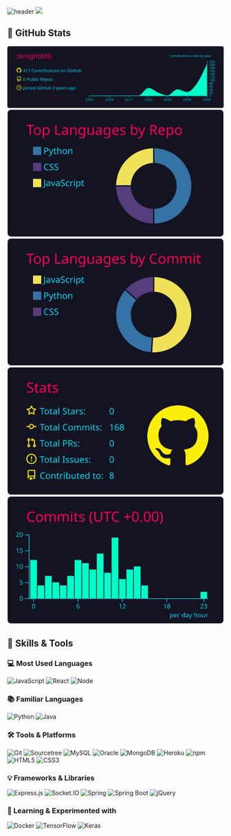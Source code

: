 ![header](https://capsule-render.vercel.app/api?type=waving&color=auto&height=300&section=header&text=zknight666%20Github&fontSize=90&animation=fadeIn&fontAlignY=38&desc=My%20own%20tree%20of%20knowledge&descAlignY=51&descAlign=62)
<a href="https://hits.seeyoufarm.com"><img src="https://hits.seeyoufarm.com/api/count/incr/badge.svg?url=https%3A%2F%2Fgithub.com%2Fzknight666&count_bg=%2379C83D&title_bg=%23555555&icon=&icon_color=%23E7E7E7&title=hits&edge_flat=false"/></a>


## 📝 GitHub Stats


[![](https://raw.githubusercontent.com/zknight666/github-profile-card-update/master/profile-summary-card-output/2077/0-profile-details.svg)](https://github.com/vn7n24fzkq/github-profile-summary-cards)
[![](https://raw.githubusercontent.com/zknight666/github-profile-card-update/master/profile-summary-card-output/2077/1-repos-per-language.svg)](https://github.com/vn7n24fzkq/github-profile-summary-cards) [![](https://raw.githubusercontent.com/zknight666/github-profile-card-update/master/profile-summary-card-output/2077/2-most-commit-language.svg)](https://github.com/vn7n24fzkq/github-profile-summary-cards)
[![](https://raw.githubusercontent.com/zknight666/github-profile-card-update/master/profile-summary-card-output/2077/3-stats.svg)](https://github.com/vn7n24fzkq/github-profile-summary-cards) [![](https://raw.githubusercontent.com/zknight666/github-profile-card-update/master/profile-summary-card-output/2077/4-productive-time.svg)](https://github.com/vn7n24fzkq/github-profile-summary-cards)


## 🔧 Skills & Tools

### 💻 Most Used Languages

![JavaScript](https://img.shields.io/badge/-JavaScript-%23F7DF1C?style=for-the-badge&logo=javascript&logoColor=000000&labelColor=%23F7DF1C&color=%23FFCE5A)
![React](https://img.shields.io/badge/-React-222222?style=for-the-badge&logo=react)
![Node](https://img.shields.io/badge/-Nodejs-43853d?style=for-the-badge&logo=Node.js&logoColor=white)

### 📚 Familiar Languages

![Python](https://img.shields.io/badge/Python-3776AB?style=for-the-badge&logo=Python&logoColor=white)
![Java](https://img.shields.io/badge/Java-007396?style=for-the-badge&logo=java&logoColor=white)

### 🛠️ Tools & Platforms
![Git](https://img.shields.io/badge/-Git-F05032?style=for-the-badge&logo=git&logoColor=ffffff)
![Sourcetree](https://img.shields.io/badge/Sourcetree-0052CC?style=for-the-badge&logo=Sourcetree&logoColor=white)
![MySQL](https://img.shields.io/badge/MySQL-4479A1?style=for-the-badge&logo=MySQL&logoColor=white)
![Oracle](https://img.shields.io/badge/Oracle-F80000?style=for-the-badge&logo=Oracle&logoColor=white)
![MongoDB](https://img.shields.io/badge/-MongoDB-13aa52?style=for-the-badge&logo=mongodb&logoColor=white)
![Heroku](https://img.shields.io/badge/-Heroku-430098?style=for-the-badge&logo=heroku&logoColor=white)
![npm](https://img.shields.io/badge/-NPM-CB3837?style=for-the-badge&logo=npm&logoColor=white)
![HTML5](https://img.shields.io/badge/HTML5-E34F26?style=for-the-badge&logo=HTML5&logoColor=white)
![CSS3](https://img.shields.io/badge/CSS3-1572B6?style=for-the-badge&logo=CSS3&logoColor=white)

### 💡 Frameworks & Libraries
![Express.js](https://img.shields.io/badge/Express.js-404D59?style=for-the-badge)
![Socket.IO](https://img.shields.io/badge/Socket.IO-010101?style=for-the-badge&logo=Socket.IO&logoColor=white)
![Spring](https://img.shields.io/badge/spring-6DB33F?style=for-the-badge&logo=spring&logoColor=white)
![Spring Boot](https://img.shields.io/badge/Spring_Boot-F2F4F9?style=for-the-badge&logo=spring-boot)
![jQuery](https://img.shields.io/badge/jquery-0769AD?style=for-the-badge&logo=jquery&logoColor=white)

### 🌱 Learning & Experimented with
![Docker](https://img.shields.io/badge/-Docker-46a2f1?style=for-the-badge&logo=docker&logoColor=ffffff)
![TensorFlow](https://img.shields.io/badge/TensorFlow-FF6F00?style=for-the-badge&logo=TensorFlow&logoColor=white)
![Keras](https://img.shields.io/badge/Keras-D00000?style=for-the-badge&logo=Keras&logoColor=white)
